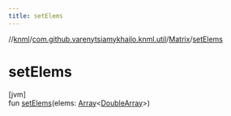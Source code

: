 ```yaml
---
title: setElems
---
```

//[knml](../../../index.html)/[com.github.varenytsiamykhailo.knml.util](../index.html)/[Matrix](index.html)/[setElems](set-elems.html)



# setElems



[jvm]\
fun [setElems](set-elems.html)(elems: [Array](https://kotlinlang.org/api/latest/jvm/stdlib/kotlin/-array/index.html)&lt;[DoubleArray](https://kotlinlang.org/api/latest/jvm/stdlib/kotlin/-double-array/index.html)&gt;)





